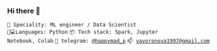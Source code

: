 ### Hi there 👋

<code>👷 Speciality: ML engineer / Data Scientist</code><br>
<code>👩💻Languages: Python</code>
<code>📦 Tech stack: Spark, Jupyter Notebook, Colab</code>
<code>💬 telegram: [@happymad_p](https://telegram.me/happymad_p)</code>
<code>📫 [yavoronova1997@gmail.com](yavoronova1997@gmail.com)</code>

<!--
**JuliVoronova/JuliVoronova** is a ✨ _special_ ✨ repository because its `README.md` (this file) appears on your GitHub profile.

Here are some ideas to get you started:

- 🔭 I’m currently working on ...
- 🌱 I’m currently learning ...
- 👯 I’m looking to collaborate on ...
- 🤔 I’m looking for help with ...
- 💬 Ask me about ...
- 📫 How to reach me: ...
- 😄 Pronouns: ...
- ⚡ Fun fact: ...
-->
